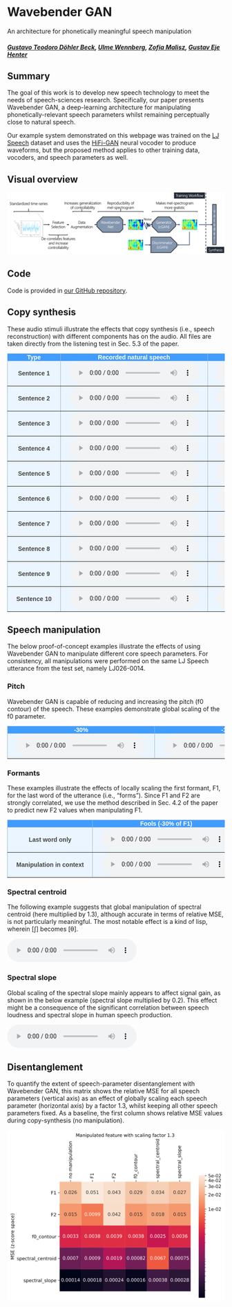 # Wavebender GAN
An architecture for phonetically meaningful speech manipulation
##### [Gustavo Teodoro Döhler Beck][gustavo_profile], [Ulme Wennberg][ulme_profile], [Zofia Malisz][zofia_profile], [Gustav Eje Henter][gustav_profile]


<head> 
<link rel="apple-touch-icon" sizes="180x180" href="favicon/apple-touch-icon.png">
<link rel="icon" type="image/png" sizes="32x32" href="favicon/favicon-32x32.png">
<link rel="icon" type="image/png" sizes="16x16" href="favicon/favicon-16x16.png">
<link rel="manifest" href="/site.webmanifest">
<link rel="mask-icon" href="/safari-pinned-tab.svg" color="#5bbad5">
<meta name="msapplication-TileColor" content="#da532c">
<meta name="theme-color" content="#ffffff">
</head>
<!-- This post presents Wavebender GAN, a deep architecture for controllable, high-quality speech synthesis intended for speech-sciences research -->

[github_link]: https://github.com/gustavo-beck/wavebender-gan
[gustav_profile]: https://people.kth.se/~ghe/
[gustavo_profile]: https://www.linkedin.com/in/gustavotbeck/
[ulme_profile]: https://www.kth.se/profile/ulme
[zofia_profile]: https://www.kth.se/profile/malisz
[hifi_link]: https://github.com/jik876/hifi-gan
[ljspeech_link]: https://keithito.com/LJ-Speech-Dataset/

## Summary

The goal of this work is to develop new speech technology to meet the needs of speech-sciences research. Specifically, our paper presents Wavebender GAN, a deep-learning architecture for manipulating phonetically-relevant speech parameters whilst remaining perceptually close to natural speech.

Our example system demonstrated on this webpage was trained on the [LJ Speech][ljspeech_link] dataset and uses the [HiFi-GAN][hifi_link] neural vocoder to produce waveforms, but the proposed method applies to other training data, vocoders, and speech parameters as well.

## Visual overview

![Wavebender GAN](./images/WavebenderGAN.png "Wavebender GAN architecture and workflow")

## Code

Code is provided in [our GitHub repository][github_link].

<style type="text/css">
  .tg {
    border-collapse: collapse;
    border-color: #9ABAD9;
    border-spacing: 0;
  }

  .tg td {
    background-color: #EBF5FF;
    border-color: #9ABAD9;
    border-style: solid;
    border-width: 1px;
    color: #444;
    font-family: Arial, sans-serif;
    font-size: 14px;
    overflow: hidden;
    padding: 0px 20px;
    word-break: normal;
    font-weight: bold;
    vertical-align: middle;
  }

  .tg th {
    background-color: #409cff;
    border-color: #9ABAD9;
    border-style: solid;
    border-width: 1px;
    color: #fff;
    font-family: Arial, sans-serif;
    font-size: 14px;
    font-weight: normal;
    overflow: hidden;
    padding: 0px 20px;
    word-break: normal;
    font-weight: bold;
    vertical-align: middle;

  }

  .tg .tg-0pky {
    border-color: inherit;
    text-align: center;
    vertical-align: top,
  }

  .tg .tg-fymr {
    border-color: inherit;
    font-weight: bold;
    text-align: center;
    vertical-align: top
  }
  .slider {
  -webkit-appearance: none;
  width: 75%;
  height: 15px;
  border-radius: 5px;  
  background: #d3d3d3;
  outline: none;
  opacity: 0.7;
  -webkit-transition: .2s;
  transition: opacity .2s;
}

.slider::-webkit-slider-thumb {
  -webkit-appearance: none;
  appearance: none;
  width: 25px;
  height: 25px;
  border-radius: 50%; 
  background: #409cff;
  cursor: pointer;
}

.slider::-moz-range-thumb {
  width: 25px;
  height: 25px;
  border-radius: 50%;
  background: #409cff;
  cursor: pointer;
}
</style>

## Copy synthesis

These audio stimuli illustrate the effects that copy synthesis (i.e., speech reconstruction) with different components has on the audio. All files are taken directly from the listening test in Sec. 5.3 of the paper.

<table class="tg">
  <thead>
    <tr>
      <th class="tg-0pky">Type</th>
      <th class="tg-0pky" colspan="1">Recorded natural speech</th>
      <th class="tg-0pky" colspan="1">Wavebender GAN&rarr;HiFi-GAN</th>
      <th class="tg-0pky" colspan="1">HiFi-GAN</th>
    </tr>
  </thead>
  <tbody>
    <tr>
      <td nowrap class="tg-0pky"><b>Sentence 1</b></td>
      <td class="tg-0pky">
        <audio id="audio-small" controls>
          <source src="./audios/Original/original_1.wav" type="audio/wav">
        </audio>
      </td>
      <td class="tg-0pky">
        <audio controls>
          <source src="./audios/WavebenderGAN/Reproduction/wavebendergan_1.wav" type="audio/wav">
        </audio>
      </td>
      <td class="tg-0pky">
        <audio controls>
          <source src="./audios/HiFiGAN/hifi_1.wav" type="audio/wav">
        </audio>
      </td>
    </tr>
  </tbody>
  
  <tbody>
    <tr>
      <td nowrap class="tg-0pky"><b>Sentence 2</b></td>
      <td class="tg-0pky">
        <audio id="audio-small" controls>
          <source src="./audios/Original/original_2.wav" type="audio/wav">
        </audio>
      </td>
      <td class="tg-0pky">
        <audio controls>
          <source src="./audios/WavebenderGAN/Reproduction/wavebendergan_2.wav" type="audio/wav">
        </audio>
      </td>
      <td class="tg-0pky">
        <audio controls>
          <source src="./audios/HiFiGAN/hifi_2.wav" type="audio/wav">
        </audio>
      </td>
    </tr>
  </tbody>
  
  <tbody>
    <tr>
      <td nowrap class="tg-0pky"><b>Sentence 3</b></td>
      <td class="tg-0pky">
        <audio id="audio-small" controls>
          <source src="./audios/Original/original_3.wav" type="audio/wav">
        </audio>
      </td>
      <td class="tg-0pky">
        <audio controls>
          <source src="./audios/WavebenderGAN/Reproduction/wavebendergan_3.wav" type="audio/wav">
        </audio>
      </td>
      <td class="tg-0pky">
        <audio controls>
          <source src="./audios/HiFiGAN/hifi_3.wav" type="audio/wav">
        </audio>
      </td>
    </tr>
  </tbody>
  
  <tbody>
    <tr>
      <td nowrap class="tg-0pky"><b>Sentence 4</b></td>
      <td class="tg-0pky">
        <audio id="audio-small" controls>
          <source src="./audios/Original/original_4.wav" type="audio/wav">
        </audio>
      </td>
      <td class="tg-0pky">
        <audio controls>
          <source src="./audios/WavebenderGAN/Reproduction/wavebendergan_4.wav" type="audio/wav">
        </audio>
      </td>
      <td class="tg-0pky">
        <audio controls>
          <source src="./audios/HiFiGAN/hifi_4.wav" type="audio/wav">
        </audio>
      </td>
    </tr>
  </tbody>
  
  <tbody>
    <tr>
      <td nowrap class="tg-0pky"><b>Sentence 5</b></td>
      <td class="tg-0pky">
        <audio id="audio-small" controls>
          <source src="./audios/Original/original_5.wav" type="audio/wav">
        </audio>
      </td>
      <td class="tg-0pky">
        <audio controls>
          <source src="./audios/WavebenderGAN/Reproduction/wavebendergan_5.wav" type="audio/wav">
        </audio>
      </td>
      <td class="tg-0pky">
        <audio controls>
          <source src="./audios/HiFiGAN/hifi_5.wav" type="audio/wav">
        </audio>
      </td>
    </tr>
  </tbody>
  
  <tbody>
    <tr>
      <td nowrap class="tg-0pky"><b>Sentence 6</b></td>
      <td class="tg-0pky">
        <audio id="audio-small" controls>
          <source src="./audios/Original/original_6.wav" type="audio/wav">
        </audio>
      </td>
      <td class="tg-0pky">
        <audio controls>
          <source src="./audios/WavebenderGAN/Reproduction/wavebendergan_6.wav" type="audio/wav">
        </audio>
      </td>
      <td class="tg-0pky">
        <audio controls>
          <source src="./audios/HiFiGAN/hifi_6.wav" type="audio/wav">
        </audio>
      </td>
    </tr>
  </tbody>
  
  <tbody>
    <tr>
      <td nowrap class="tg-0pky"><b>Sentence 7</b></td>
      <td class="tg-0pky">
        <audio id="audio-small" controls>
          <source src="./audios/Original/original_7.wav" type="audio/wav">
        </audio>
      </td>
      <td class="tg-0pky">
        <audio controls>
          <source src="./audios/WavebenderGAN/Reproduction/wavebendergan_7.wav" type="audio/wav">
        </audio>
      </td>
      <td class="tg-0pky">
        <audio controls>
          <source src="./audios/HiFiGAN/hifi_7.wav" type="audio/wav">
        </audio>
      </td>
    </tr>
  </tbody>
  
  <tbody>
    <tr>
      <td nowrap class="tg-0pky"><b>Sentence 8</b></td>
      <td class="tg-0pky">
        <audio id="audio-small" controls>
          <source src="./audios/Original/original_8.wav" type="audio/wav">
        </audio>
      </td>
      <td class="tg-0pky">
        <audio controls>
          <source src="./audios/WavebenderGAN/Reproduction/wavebendergan_8.wav" type="audio/wav">
        </audio>
      </td>
      <td class="tg-0pky">
        <audio controls>
          <source src="./audios/HiFiGAN/hifi_8.wav" type="audio/wav">
        </audio>
      </td>
    </tr>
  </tbody>
  
  <tbody>
    <tr>
      <td nowrap class="tg-0pky"><b>Sentence 9</b></td>
      <td class="tg-0pky">
        <audio id="audio-small" controls>
          <source src="./audios/Original/original_9.wav" type="audio/wav">
        </audio>
      </td>
      <td class="tg-0pky">
        <audio controls>
          <source src="./audios/WavebenderGAN/Reproduction/wavebendergan_9.wav" type="audio/wav">
        </audio>
      </td>
      <td class="tg-0pky">
        <audio controls>
          <source src="./audios/HiFiGAN/hifi_9.wav" type="audio/wav">
        </audio>
      </td>
    </tr>
  </tbody>
  
  <tbody>
    <tr>
      <td nowrap class="tg-0pky"><b>Sentence 10</b></td>
      <td class="tg-0pky">
        <audio id="audio-small" controls>
          <source src="./audios/Original/original_10.wav" type="audio/wav">
        </audio>
      </td>
      <td class="tg-0pky">
        <audio controls>
          <source src="./audios/WavebenderGAN/Reproduction/wavebendergan_10.wav" type="audio/wav">
        </audio>
      </td>
      <td class="tg-0pky">
        <audio controls>
          <source src="./audios/HiFiGAN/hifi_10.wav" type="audio/wav">
        </audio>
      </td>
    </tr>
  </tbody>
</table>

## Speech manipulation  

The below proof-of-concept examples illustrate the effects of using Wavebender GAN to manipulate different core speech parameters. For consistency, all manipulations were performed on the same LJ Speech utterance from the test set, namely LJ026-0014.

### Pitch

Wavebender GAN is capable of reducing and increasing the pitch (f0 contour) of the speech. These examples demonstrate global scaling of the f0 parameter.

<table class="tg">
  <thead>
    <tr>
      <th class="tg-0pky" colspan="1">-30%</th>
      <th class="tg-0pky" colspan="1">-15%</th>
      <th class="tg-0pky" colspan="1">LJ026-0014</th>
      <th class="tg-0pky" colspan="1">+15%</th>
      <th class="tg-0pky" colspan="1">+30%</th>
    </tr>
  </thead>
  <tbody>
    <tr>
      <td class="tg-0pky">
        <audio id="audio-small" controls>
          <source src="./audios/WavebenderGAN/Manipulation/LJ026-0014_low_30_f0_contour.wav" type="audio/wav">
        </audio>
      </td>
      <td class="tg-0pky">
        <audio id="audio-small" controls>
          <source src="./audios/WavebenderGAN/Manipulation/LJ026-0014_low_15_f0_contour.wav" type="audio/wav">
        </audio>
      </td>
      <td class="tg-0pky">
        <audio controls>
          <source src="./audios/WavebenderGAN/Manipulation/LJ026-0014.wav" type="audio/wav">
        </audio>
      </td>
      <td class="tg-0pky">
        <audio controls>
          <source src="./audios/WavebenderGAN/Manipulation/LJ026-0014_high_15_f0_contour.wav" type="audio/wav">
        </audio>
      </td>
      <td class="tg-0pky">
        <audio controls>
          <source src="./audios/WavebenderGAN/Manipulation/LJ026-0014_high_30_f0_contour.wav" type="audio/wav">
        </audio>
      </td>
    </tr>
  </tbody>
</table>

### Formants

These examples illustrate the effects of locally scaling the first formant, F1, for the last word of the utterance (i.e., &ldquo;forms&rdquo;). Since F1 and F2 are strongly correlated, we use the method described in Sec. 4.2 of the paper to predict new F2 values when manipulating F1.

<table class="tg">
  <thead>
    <tr>
      <th class="tg-0pky" colspan="1"></th>
      <th class="tg-0pky" colspan="1">Fools (-30% of F1)</th>
      <th class="tg-0pky" colspan="1">Forms</th>
      <th class="tg-0pky" colspan="1">Frogs (+30% of F1)</th>
    </tr>
  </thead>
  <tbody>
    <tr>
      <td nowrap class="tg-0pky"><b>Last word only</b></td>
      <td class="tg-0pky">
        <audio controls>
          <source src="./audios/WavebenderGAN/Manipulation/LJ026-0014_low_f1.wav" type="audio/wav">
        </audio>
      </td>
      <td class="tg-0pky">
        <audio controls>
          <source src="./audios/WavebenderGAN/Manipulation/LJ026-0014_forms.wav" type="audio/wav">
        </audio>
      </td>
      <td class="tg-0pky">
        <audio controls>
          <source src="./audios/WavebenderGAN/Manipulation/LJ026-0014_high_f1.wav" type="audio/wav">
        </audio>
      </td>
    </tr>
    <tr>
      <td nowrap class="tg-0pky"><b>Manipulation in context</b></td>
      <td class="tg-0pky">
        <audio controls>
          <source src="./audios/WavebenderGAN/Manipulation/LJ026-0014_low_f1_full.wav" type="audio/wav">
        </audio>
      </td>
      <td class="tg-0pky">
        <audio controls>
          <source src="./audios/WavebenderGAN/Manipulation/LJ026-0014.wav" type="audio/wav">
        </audio>
      </td>
      <td class="tg-0pky">
        <audio controls>
          <source src="./audios/WavebenderGAN/Manipulation/LJ026-0014_high_f1_full.wav" type="audio/wav">
        </audio>
      </td>
    </tr>
  </tbody>
</table>

### Spectral centroid

The following example suggests that global manipulation of spectral centroid (here multiplied by 1.3), although accurate in terms of relative MSE, is not particularly meaningful. The most notable effect is a kind of lisp, wherein [&#643;] becomes [&#952;].

<audio controls>
  <source src="./audios/WavebenderGAN/Manipulation/LJ026-0014_high_spectral_centroid.wav" type="audio/wav">
</audio>
        
### Spectral slope

Global scaling of the spectral slope mainly appears to affect signal gain, as shown in the below example (spectral slope multiplied by 0.2). This effect might be a consequence of the significant correlation between speech loudness and spectral slope in human speech production.

<audio controls>
  <source src="./audios/WavebenderGAN/Manipulation/LJ026-0014_low_spectral_slope.wav" type="audio/wav">
</audio>

## Disentanglement

To quantify the extent of speech-parameter disentanglement with Wavebender GAN, this matrix shows the relative MSE for all speech parameters (vertical axis) as an effect of globally scaling each speech parameter (horizontal axis) by a factor 1.3, whilst keeping all other speech parameters fixed. As a baseline, the first column shows relative MSE values during copy-synthesis (no manipulation).

![Disentanglement matrix](./images/heatmap.png "Matrix of MSE in parameter y when scaling parameter x")
